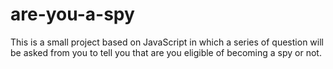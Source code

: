 # are-you-a-spy
This is a small project based on JavaScript in which a series of question will be asked from you to tell you that are you eligible of becoming a spy or not.
